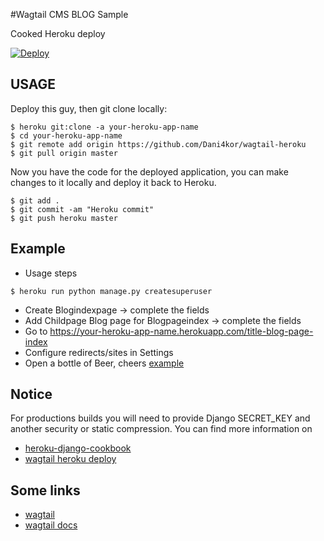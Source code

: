 #Wagtail CMS BLOG Sample 


Cooked Heroku deploy

[![Deploy](https://www.herokucdn.com/deploy/button.png)](https://heroku.com/deploy?template=https://github.com/dani4kor/wagtail-heroku)

## USAGE
Deploy this guy, then git clone locally:

```
$ heroku git:clone -a your-heroku-app-name
$ cd your-heroku-app-name
$ git remote add origin https://github.com/Dani4kor/wagtail-heroku
$ git pull origin master
```
Now you have the code for the deployed application, you can make changes to it locally and deploy it back to Heroku.

```
$ git add .
$ git commit -am "Heroku commit"
$ git push heroku master

```



Example
----------
- Usage steps

`$ heroku run python manage.py createsuperuser`

- Create Blogindexpage -> complete the fields
- Add Childpage Blog page for Blogpageindex -> complete the fields
- Go to https://your-heroku-app-name.herokuapp.com/title-blog-page-index
- Configure redirects/sites in Settings
- Open a bottle of Beer, cheers 
[example](https://it4humans.herokuapp.com)


Notice
----------

For productions builds you will need to provide Django SECRET_KEY and another security or static compression.
You can find more information on
* [heroku-django-cookbook](https://github.com/nigma/heroku-django-cookbook)
* [wagtail heroku deploy](https://wagtail.io/blog/deploying-wagtail-heroku)

Some links
----------
- [wagtail](https://wagtail.io/)
- [wagtail docs](http://docs.wagtail.io/en/v1.7/getting_started/tutorial.html)









